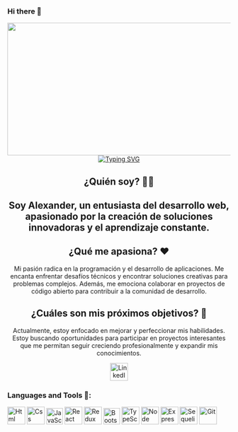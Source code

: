 ### Hi there 👋
<div id='header' align='center'>
  <img src='https://media3.giphy.com/media/26tn33aiTi1jkl6H6/giphy.gif?cid=d849cd2f2qdxrb6qf6bqfnlz047uy44ssyf1sgfksg1sewt8&rid=giphy.gif&ct=g' width='900' height='300'/>
  <a href="https://git.io/typing-svg"><img src="https://readme-typing-svg.herokuapp.com?
  font=Fira+Code&pause=1000&color=BEF7B4&width=435&lines=The+five+boxing+wizards+jump+quickly" alt="Typing SVG" /></a>
  
## ¿Quién soy? 🧑‍💻
<h2 align='center'>Soy Alexander, un entusiasta del desarrollo web, apasionado por la creación de soluciones innovadoras y el aprendizaje constante.</h2>

## ¿Qué me apasiona? ❤️
<p align='center'>Mi pasión radica en la programación y el desarrollo de aplicaciones. Me encanta enfrentar desafíos técnicos y encontrar soluciones creativas para problemas complejos. Además, me emociona colaborar en proyectos de código abierto para contribuir a la comunidad de desarrollo.</p>

## ¿Cuáles son mis próximos objetivos? 🚀
<p align='center'>Actualmente, estoy enfocado en mejorar y perfeccionar mis habilidades. Estoy buscando oportunidades para participar en proyectos interesantes que me permitan seguir creciendo profesionalmente y expandir mis conocimientos.</p>

<a href="https://www.linkedin.com/in/alexander-emanuel-bris-313655266/" target="_blank">
  <img src='https://www.svgrepo.com/show/355096/linkedin.svg' widht='40' height='40' alt='LinkedIn'/>
</a>


<div align='left'>
  <h3>Languages and Tools 🔨:</h3>
  <img src='https://www.svgrepo.com/show/452228/html-5.svg' widht='40' height='40' title='Html' alt='Html'/>
  <img src='https://www.svgrepo.com/show/452185/css-3.svg' widht='40' height='40' title='Css' alt='Css'/>
  <img src='https://www.svgrepo.com/show/353925/javascript.svg' widht='37' height='37' title='JavaScript' alt='JavaScript'/>
  <img src='https://www.svgrepo.com/show/452092/react.svg' widht='40' height='40' title='React' alt='React'/>
  <img src='https://www.svgrepo.com/show/354274/redux.svg' widht='40' height='40' title='Redux' alt='Redux'/>
  <img src='https://www.svgrepo.com/show/353498/bootstrap.svg' widht='37' height='37' title='Bootstrap' alt='Bootstrap'/>
  <img src='https://www.svgrepo.com/show/374146/typescript-official.svg' widht='40' height='40' title='TypeScript' alt='TypeScript'/>
  <img src='https://www.svgrepo.com/show/303360/nodejs-logo.svg' widht='40' height='40' title='Node' alt='Node'/>
  <img src='https://www.mementotech.in/assets/images/icons/express.png' widht='40' height='40' title='Express' alt='Express'/>
  <img src='https://www.svgrepo.com/show/354333/sequelize.svg' widht='40' height='40' title='Sequelize' alt='Sequelize'/>
  <img src='https://www.svgrepo.com/show/452210/git.svg' widht='40' height='40' title='Git' alt='Git'/>
  
</div>

</div>
